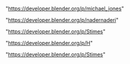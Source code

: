 "https://developer.blender.org/p/michael_jones"

"https://developer.blender.org/p/nadernaderi"

"https://developer.blender.org/p/Stimes"

 
"https://developer.blender.org/p/H"


"https://developer.blender.org/p/Stimes"


 
